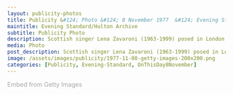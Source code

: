 ```yaml
---
layout: publicity-photos
title: Publicity &#124; Photo &#124; 8 November 1977  &#124; Evening Standard/Hulton Archive via Getty Images
maintitle: Evening Standard/Hulton Archive
subtitle: Publicity Photo
description: Scottish singer Lena Zavaroni (1963-1999) posed in London on 22nd July 1977. (Photo by United News/Popperfoto via Getty Images). As always the stock photos have no details of any value, It's so disappointing that the stories behind the photos are lost because for some unknown Reason the media agencies seem to think the stories are unimportant.
media: Photo
post_description: Scottish singer Lena Zavaroni (1963-1999) posed in London on 22nd July 1977. (Photo by United News/Popperfoto via Getty Images). As always the stock photos have no details of any value, It's so disappointing that the stories behind the photos are lost because for some unknown Reason the media agencies seem to think the stories are unimportant.
image: /assets/images/publicity/1977-11-08-getty-images-200x200.png
categories: [Publicity, Evening-Standard, OnThisDay8November]
---
```


<a id='h6Tn5H3DTiRDuRF5Bkjhww' class='gie-single' href='http://www.gettyimages.co.uk/detail/957728796' target='_blank' style='color:#a7a7a7;text-decoration:none;font-weight:normal !important;border:none;display:inline-block;'>Embed from Getty Images</a><script>window.gie=window.gie||function(c){(gie.q=gie.q||[]).push(c)};gie(function(){gie.widgets.load({id:'h6Tn5H3DTiRDuRF5Bkjhww',sig:'kgXLdey0xwu43Ks37Gc4V0UCBaeNax2o2ZJfVWAi66k=',w:'594px',h:'393px',items:'957728796',caption: true ,tld:'co.uk',is360: false })});</script><script src='//embed-cdn.gettyimages.com/widgets.js' charset='utf-8' async></script>

